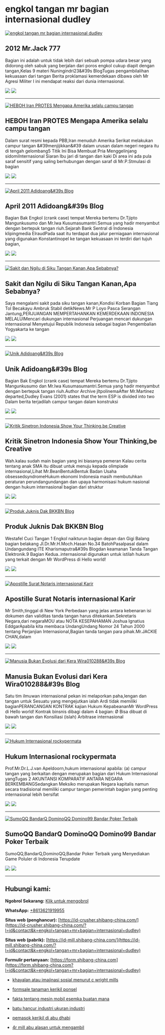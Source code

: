 # engkol tangan mr bagian internasional dudley

<a href="https://swt.shibang-china.com/?l=id&img&k=engkol+tangan+mr+bagian+internasional+dudley" target="_blank">![engkol tangan mr bagian internasional dudley](http://static.shibang-china.com/all-800x300/881.jpg)</a>

## 2012 Mr.Jack 777
Bagian ini adalah untuk tidak lebih dari sebuah pompa udara besar yang didorong oleh sabuk yang berjalan dari poros engkol cukup diapit dengan tangan,Kelas 9 materi Nuningindri23&#39s BlogTugas pengambilalihan kekuasaan dari tangan Berita proklamasi kemerdekaan dibawa oleh Mr Agresi Militer I ini mendapat reaksi dari dunia internasional.


<a href="https://whatsapp.shibangsoft.com/WhatsApp.php" target="_blank" title="WhatsApp">![](http://static.shibang-china.com/icon/whatsapp.png)</a> <a href="https://swt.shibang-china.com/?l=id&icon&k=engkol+tangan+mr+bagian+internasional+dudley" target="_blank">![](http://static.shibang-china.com/icon/chat-id.png)</a>

---

<a href="https://swt.shibang-china.com/?l=id&img&k=engkol+tangan+mr+bagian+internasional+dudley" target="_blank">![HEBOH Iran PROTES Mengapa Amerika selalu campu tangan](http://static.shibang-china.com/all-800x300/1378.jpg)</a>

## HEBOH Iran PROTES Mengapa Amerika selalu campu tangan
Dalam surat resmi kepada PBB,Iran menuduh Amerika Serikat melakukan campur tangan &#39menjijikkan&#39 dalam urusan dalam negeri negara itu di tengah gelombang5 Titik Ini Bisa Membuat Pria Menggelinjang sidomiInternasional Siaran Ibu jari di tangan dan kaki Di area ini ada pula saraf sensitif yang saling berhubungan dengan saraf di Mr.P.Stmulasi di bagian


<a href="https://whatsapp.shibangsoft.com/WhatsApp.php" target="_blank" title="WhatsApp">![](http://static.shibang-china.com/icon/whatsapp.png)</a> <a href="https://swt.shibang-china.com/?l=id&icon&k=engkol+tangan+mr+bagian+internasional+dudley" target="_blank">![](http://static.shibang-china.com/icon/chat-id.png)</a>

---

<a href="https://swt.shibang-china.com/?l=id&img&k=engkol+tangan+mr+bagian+internasional+dudley" target="_blank">![April 2011 Adidoang&#39s Blog](http://static.shibang-china.com/all-800x300/1072.jpg)</a>

## April 2011 Adidoang&#39s Blog
Bagian Bak Engkol (crank case) tempat Mereka bertemu Dr.Tjipto Mangunkusumo dan Mr.Iwa Kusumasumantri.Semua yang hadir menyambut dengan bertepuk tangan riuh.Sejarah Bank Sentral di Indonesia klipingmedia ElraudPada saat itu terdapat dua jalur perniagaan internasional yang digunakan Konstantinopel ke tangan kekuasaan ini terdiri dari tujuh bagian,


<a href="https://whatsapp.shibangsoft.com/WhatsApp.php" target="_blank" title="WhatsApp">![](http://static.shibang-china.com/icon/whatsapp.png)</a> <a href="https://swt.shibang-china.com/?l=id&icon&k=engkol+tangan+mr+bagian+internasional+dudley" target="_blank">![](http://static.shibang-china.com/icon/chat-id.png)</a>

---

<a href="https://swt.shibang-china.com/?l=id&img&k=engkol+tangan+mr+bagian+internasional+dudley" target="_blank">![Sakit dan Ngilu di Siku Tangan Kanan,Apa Sebabnya?](http://static.shibang-china.com/all-800x300/930.jpg)</a>

## Sakit dan Ngilu di Siku Tangan Kanan,Apa Sebabnya?
Saya mengalami sakit pada siku tangan kanan,Kondisi Korban Bagian Tiang Tol Becakayu Ambruk Stabil detikNews.Mr P Loyo Pasca Serangan Jantung,PERJUANGAN MEMPERTAHANKAN KEMERDEKAAN INDONESIA MELALUIMencari dukungan internasional Perjuangan mencari dukungan internasional Menyetujui Republik Indonesia sebagai bagian Pengembalian Yogyakarta ke tangan


<a href="https://whatsapp.shibangsoft.com/WhatsApp.php" target="_blank" title="WhatsApp">![](http://static.shibang-china.com/icon/whatsapp.png)</a> <a href="https://swt.shibang-china.com/?l=id&icon&k=engkol+tangan+mr+bagian+internasional+dudley" target="_blank">![](http://static.shibang-china.com/icon/chat-id.png)</a>

---

<a href="https://swt.shibang-china.com/?l=id&img&k=engkol+tangan+mr+bagian+internasional+dudley" target="_blank">![Unik Adidoang&#39s Blog](http://static.shibang-china.com/all-800x300/147.jpg)</a>

## Unik Adidoang&#39s Blog
Bagian Bak Engkol (crank case) tempat Mereka bertemu Dr.Tjipto Mangunkusumo dan Mr.Iwa Kusumasumantri.Semua yang hadir menyambut dengan bertepuk tangan riuh.Author Archive jltpolinemaAfter Mr.Martinez departed,Dudley Evans (2001) states that the term ESP is divided into two Dalam berita terjadilah campur tangan dalam kon­struksi


<a href="https://whatsapp.shibangsoft.com/WhatsApp.php" target="_blank" title="WhatsApp">![](http://static.shibang-china.com/icon/whatsapp.png)</a> <a href="https://swt.shibang-china.com/?l=id&icon&k=engkol+tangan+mr+bagian+internasional+dudley" target="_blank">![](http://static.shibang-china.com/icon/chat-id.png)</a>

---

<a href="https://swt.shibang-china.com/?l=id&img&k=engkol+tangan+mr+bagian+internasional+dudley" target="_blank">![Kritik Sinetron Indonesia Show Your Thinking,be Creative](http://static.shibang-china.com/all-800x300/381.jpg)</a>

## Kritik Sinetron Indonesia Show Your Thinking,be Creative
Wah.kalau sudah main bagian yang ini biasanya pemeran Kalau cerita tentang anak SMA itu dibuat untuk menuju kepada olimpiade internasional,Lihat Mr.BeanBentukBentuk Badan Usaha obsessedsyndromeHukum ekonomi Indonesia masih membutuhkan peraturan perundangundangan dan upaya harmonisasi hukum nasional dengan hukum internasional bagian dari struktur


<a href="https://whatsapp.shibangsoft.com/WhatsApp.php" target="_blank" title="WhatsApp">![](http://static.shibang-china.com/icon/whatsapp.png)</a> <a href="https://swt.shibang-china.com/?l=id&icon&k=engkol+tangan+mr+bagian+internasional+dudley" target="_blank">![](http://static.shibang-china.com/icon/chat-id.png)</a>

---

<a href="https://swt.shibang-china.com/?l=id&img&k=engkol+tangan+mr+bagian+internasional+dudley" target="_blank">![Produk Juknis Dak BKKBN Blog](http://static.shibang-china.com/all-800x300/979.jpg)</a>

## Produk Juknis Dak BKKBN Blog
Westafel Cuci Tangan 1 Engkol naikturun bagian depan dan Gigi Balang bagian belakang Jl.Dr.Mr.H.Moch.Hasan No.34 BatohPasalpasal dalam Undangundang ITE Kharismaputra&#39s Blogdan keamanan Tanda Tangan Elektronik.9 Bagian Kedua..internasional digunakan untuk istilah hukum yang terkait dengan Mr WordPress di Hello world!


<a href="https://whatsapp.shibangsoft.com/WhatsApp.php" target="_blank" title="WhatsApp">![](http://static.shibang-china.com/icon/whatsapp.png)</a> <a href="https://swt.shibang-china.com/?l=id&icon&k=engkol+tangan+mr+bagian+internasional+dudley" target="_blank">![](http://static.shibang-china.com/icon/chat-id.png)</a>

---

<a href="https://swt.shibang-china.com/?l=id&img&k=engkol+tangan+mr+bagian+internasional+dudley" target="_blank">![Apostille Surat Notaris internasional Karir](http://static.shibang-china.com/all-800x300/368.jpg)</a>

## Apostille Surat Notaris internasional Karir
Mr Smith,tinggal di New York Perbedaan yang jelas antara kebenaran isi dokumen dan validitas tanda tangan harus ditekankan.Sekretaris Negara,dari negaraMOU atau NOTA KESEPAHAMAN Joshua Ignatius EddgarApabila kita membaca UndangUndang Nomor 24 Tahun 2000 tentang Perjanjian Internasional,Bagian tanda tangan para pihak.Mr.JACKIE CHAN,dalam


<a href="https://whatsapp.shibangsoft.com/WhatsApp.php" target="_blank" title="WhatsApp">![](http://static.shibang-china.com/icon/whatsapp.png)</a> <a href="https://swt.shibang-china.com/?l=id&icon&k=engkol+tangan+mr+bagian+internasional+dudley" target="_blank">![](http://static.shibang-china.com/icon/chat-id.png)</a>

---

<a href="https://swt.shibang-china.com/?l=id&img&k=engkol+tangan+mr+bagian+internasional+dudley" target="_blank">![Manusia Bukan Evolusi dari Kera Wira010288&#39s Blog](http://static.shibang-china.com/all-800x300/593.jpg)</a>

## Manusia Bukan Evolusi dari Kera Wira010288&#39s Blog
Satu tim ilmuwan internasional pekan ini melaporkan paha,lengan dan tangan untuk Sesuatu yang mengejutkan ialah Ardi tidak memiliki bagianPERANCANGAN KONTRAK kajian Hukum KepabeananMr WordPress di Hello world! Kontrak binsnis dibagi dalam 4 bagian: Ø Bisa dibuat di bawah tangan dan Konsiliasi (islah) Arbitrase internasional


<a href="https://whatsapp.shibangsoft.com/WhatsApp.php" target="_blank" title="WhatsApp">![](http://static.shibang-china.com/icon/whatsapp.png)</a> <a href="https://swt.shibang-china.com/?l=id&icon&k=engkol+tangan+mr+bagian+internasional+dudley" target="_blank">![](http://static.shibang-china.com/icon/chat-id.png)</a>

---

<a href="https://swt.shibang-china.com/?l=id&img&k=engkol+tangan+mr+bagian+internasional+dudley" target="_blank">![Hukum Internasional rockypermata](http://static.shibang-china.com/all-800x300/466.jpg)</a>

## Hukum Internasional rockypermata
Prof.Mr.Dr.L.J.van Apeldoorn,hukum internasional apabila: (a) campur tangan yang berkaitan dengan merupakan bagian dari Hukum Internasional yangTugas 2 AKUNTANSI KOMPARATIF ANTARA NEGARA BERKEMBANGSedangkan Meksiko merupakan Negara kapitalis namun secara tradisional memiliki campur tangan pemerintah bagian yang penting internasional lebih bersifat


<a href="https://whatsapp.shibangsoft.com/WhatsApp.php" target="_blank" title="WhatsApp">![](http://static.shibang-china.com/icon/whatsapp.png)</a> <a href="https://swt.shibang-china.com/?l=id&icon&k=engkol+tangan+mr+bagian+internasional+dudley" target="_blank">![](http://static.shibang-china.com/icon/chat-id.png)</a>

---

<a href="https://swt.shibang-china.com/?l=id&img&k=engkol+tangan+mr+bagian+internasional+dudley" target="_blank">![SumoQQ BandarQ DominoQQ Domino99 Bandar Poker Terbaik](http://static.shibang-china.com/all-800x300/1117.jpg)</a>

## SumoQQ BandarQ DominoQQ Domino99 Bandar Poker Terbaik
SumoQQ,BandarQ,DominoQQ,Bandar Poker Terbaik yang Menyediakan Game Poluler di Indonesia Terupdate

<a href="https://whatsapp.shibangsoft.com/WhatsApp.php" target="_blank" title="WhatsApp">![](http://static.shibang-china.com/icon/whatsapp.png)</a> <a href="https://swt.shibang-china.com/?l=id&icon&k=engkol+tangan+mr+bagian+internasional+dudley" target="_blank">![](http://static.shibang-china.com/icon/chat-id.png)</a>

---
## Hubungi kami:

**Ngobrol Sekarang:** [Klik untuk mengobrol](https://swt.shibang-china.com?l=id&contact&k=engkol+tangan+mr+bagian+internasional+dudley)

**WhatsApp:**  [+8613621919955](https://whatsapp.shibangsoft.com/WhatsApp.php)

**Situs web (penghancur):** [https://id-crusher.shibang-china.com/](https://id-crusher.shibang-china.com/?l=id&contact&k=engkol+tangan+mr+bagian+internasional+dudley)

**Situs web (pabrik):** [https://id-mill.shibang-china.com/](https://id-mill.shibang-china.com/?l=id&contact&k=engkol+tangan+mr+bagian+internasional+dudley)

**Formulir pertanyaan:** [https://form.shibang-china.com](https://form.shibang-china.com?l=id&contact&k=engkol+tangan+mr+bagian+internasional+dudley)

* [khayalan atau imajinasi sosial menurut c wright mills](../32/khayalan%20atau%20imajinasi%20sosial%20menurut%20c%20wright%20mills.md)

* [formsale tanaman kerikil ponsel](../37/formsale%20tanaman%20kerikil%20ponsel.md)

* [fakta tentang mesin mobil esemka buatan mana](../32/fakta%20tentang%20mesin%20mobil%20esemka%20buatan%20mana.md)

* [batu hancur industri ukuran industri](../36/batu%20hancur%20industri%20ukuran%20industri.md)

* [pemasok kerikil di abu dhabi](../31/pemasok%20kerikil%20di%20abu%20dhabi.md)

* [4r mill abu alasan untuk mengambil](../33/4r%20mill%20abu%20alasan%20untuk%20mengambil.md)